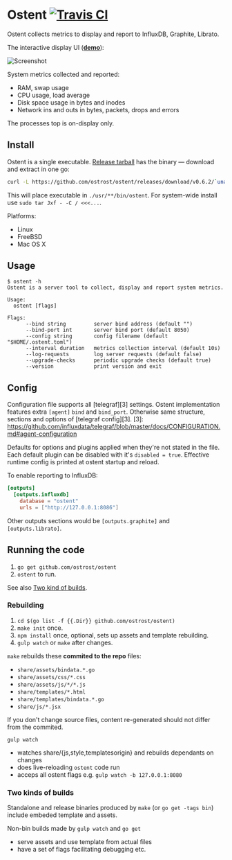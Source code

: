 # Ostent [![Travis CI][2]][1]
[1]: https://travis-ci.org/ostrost/ostent
[2]: https://travis-ci.org/ostrost/ostent.svg?branch=master

Ostent collects metrics to display and report to InfluxDB, Graphite, Librato.

The interactive display UI ([**demo**](https://demo.ostrost.com/)):

![Screenshot](https://www.ostrost.com/ostent/screenshot.png)

System metrics collected and reported:
- RAM, swap usage
- CPU usage, load average
- Disk space usage in bytes and inodes
- Network ins and outs in bytes, packets, drops and errors

The processes top is on-display only.

## Install

Ostent is a single executable.
[Release tarball](https://github.com/ostrost/ostent/releases)
has the binary &mdash; download and extract in one go:

```sh
curl -L https://github.com/ostrost/ostent/releases/download/v0.6.2/`uname`-`uname -m`.tar.xz | tar Jxf -
```

This will place executable in `./usr/**/bin/ostent`.
For system-wide install use `sudo tar Jxf - -C / <<<...`.

Platforms:

   - Linux
   - FreeBSD
   - Mac OS X

## Usage

```
$ ostent -h
Ostent is a server tool to collect, display and report system metrics.

Usage:
  ostent [flags]

Flags:
      --bind string         server bind address (default "")
      --bind-port int       server bind port (default 8050)
      --config string       config filename (default "$HOME/.ostent.toml")
      --interval duration   metrics collection interval (default 10s)
      --log-requests        log server requests (default false)
      --upgrade-checks      periodic upgrade checks (default true)
      --version             print version and exit
```

## Config

Configuration file supports all [telegraf][3] settings.
Ostent implementation features extra `[agent]` `bind` and `bind_port`.
Otherwise same structure, sections and options of [telegraf config][3].
[3]: https://github.com/influxdata/telegraf/blob/master/docs/CONFIGURATION.md#agent-configuration

Defaults for options and plugins applied when they're not stated in the file.
Each default plugin can be disabled with it's `disabled = true`.
Effective runtime config is printed at ostent startup and reload.

To enable reporting to InfluxDB:

```toml
[outputs]
  [outputs.influxdb]
    database = "ostent"
    urls = ["http://127.0.0.1:8086"]
```

Other outputs sections would be `[outputs.graphite]` and `[outputs.librato]`.

## Running the code

1. `go get github.com/ostrost/ostent`
2. `ostent` to run.

See also [Two kind of builds](#two-kinds-of-builds).

### Rebuilding

1. `cd $(go list -f {{.Dir}} github.com/ostrost/ostent)`
2. `make init` once.
3. `npm install` once, optional, sets up assets and template rebuilding.
4. `gulp watch` or `make` after changes.

`make` rebuilds these **commited to the repo** files:
- `share/assets/bindata.*.go`
- `share/assets/css/*.css`
- `share/assets/js/*/*.js`
- `share/templates/*.html`
- `share/templates/bindata.*.go`
- `share/js/*.jsx`

If you don't change source files, content re-generated
should not differ from the commited.

`gulp watch`

- watches share/{js,style,templatesorigin} and rebuilds dependants on changes
- does live-reloading `ostent` code run
- acceps all ostent flags e.g. `gulp watch -b 127.0.0.1:8080`

### Two kinds of builds

Standalone and release binaries produced by `make` (or `go get -tags bin`)
include embeded template and assets.

Non-bin builds made by `gulp watch` and `go get`
- serve assets and use template from actual files
- have a set of flags facilitating debugging etc.
